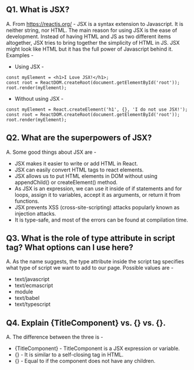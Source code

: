 ## Q1. What is JSX?
A. From https://reactjs.org/ - JSX is a syntax extension to Javascript. It is neither string, nor HTML.
The main reason for using JSX is the ease of development. Instead of having HTML and JS as two different items altogether, JSX tries to bring together the simplicity of HTML in JS. JSX might look like HTML but it has the full power of Javascript behind it.
Examples -
* Using JSX -
~~~~
const myElement = <h1>I Love JSX!</h1>;
const root = ReactDOM.createRoot(document.getElementById('root'));
root.render(myElement);
~~~~
* Without using JSX -
~~~~
const myElement = React.createElement('h1', {}, 'I do not use JSX!');
const root = ReactDOM.createRoot(document.getElementById('root'));
root.render(myElement);
~~~~

## Q2. What are the superpowers of JSX?
A. Some good things about JSX are -
* JSX makes it easier to write or add HTML in React.
* JSX can easily convert HTML tags to react elements.
* JSX allows us to put HTML elements in DOM without using appendChild() or createElement() method.
* As JSX is an expression, we can use it inside of if statements and for loops, assign it to variables, accept it as arguments, or return it from functions.
* JSX prevents XSS (cross-site-scripting) attacks popularly known as injection attacks.
* It is type-safe, and most of the errors can be found at compilation time.

## Q3. What is the role of type attribute in script tag? What options can I use here?
A. As the name suggests, the type attribute inside the script tag specifies what type of script we want to add to our page. Possible values are -
* text/javascript
* text/ecmascript
* module
* text/babel
* text/typescript

## Q4. Explain {TitleComponent} vs. {<TitleComponent />} vs. {<TitleComponent></TitleComponent>}.
A. The difference between the three is -
* {TitleComponent} - TitleComponent is a JSX expression or variable.
* {<TitleComponent />} - It is similar to a self-closing tag in HTML.
* {<TitleComponent></TitleComponent>} - Equal to </TitleComponent> if the component does not have any children.
